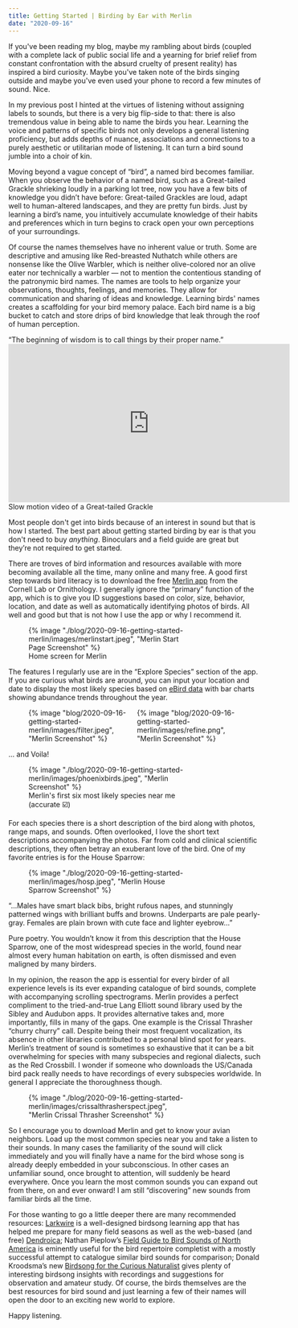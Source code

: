 ```yaml
---
title: Getting Started | Birding by Ear with Merlin
date: "2020-09-16"
---
```


If you've been reading my blog, maybe my rambling about birds (coupled with a complete lack of public social life and a yearning for brief relief from constant confrontation with the absurd cruelty of present reality) has inspired a bird curiosity. Maybe you've taken note of the birds singing outside and maybe you've even used your phone to record a few minutes of sound. Nice.

In my previous post I hinted at the virtues of listening without assigning labels to sounds, but there is a very big flip-side to that: there is also tremendous value in being able to name the birds you hear. Learning the voice and patterns of specific birds not only develops a general listening proficiency, but adds depths of nuance, associations and connections to a purely aesthetic or utilitarian mode of listening. It can turn a bird sound jumble into a choir of kin. 

Moving beyond a vague concept of “bird”, a named bird becomes familiar. When you observe the behavior of a named bird, such as a Great-tailed Grackle shrieking loudly in a parking lot tree, now you have a few bits of knowledge you didn’t have before: Great-tailed Grackles are loud, adapt well to human-altered landscapes, and they are pretty fun birds. Just by learning a bird’s name, you intuitively accumulate knowledge of their habits and preferences which in turn begins to crack open your own perceptions of your surroundings.

Of course the names themselves have no inherent value or truth. Some are descriptive and amusing like Red-breasted Nuthatch while others are nonsense like the Olive Warbler, which is neither olive-colored nor an olive eater nor technically a warbler — not to mention the contentious standing of the patronymic bird names. The names are tools to help organize your observations, thoughts, feelings, and memories. They allow for communication and sharing of ideas and knowledge. Learning birds' names creates a scaffolding for your bird memory palace. Each bird name is a big bucket to catch and store drips of bird knowledge that leak through the roof of human perception.

<div class="quote-largetext">
“The beginning of wisdom is to call things by their proper name.”
</div>

<div class="center">
    <div>
        <iframe width="560" height="315" src="https://www.youtube.com/embed/kgHnyPvuRNE" title="YouTube video player" frameborder="0" allow="accelerometer; autoplay; clipboard-write; encrypted-media; gyroscope; picture-in-picture" allowfullscreen></iframe>
        <figcaption>Slow motion video of a Great-tailed Grackle </figcaption>
    </div>
</div>

Most people don't get into birds because of an interest in sound but that is how I started. The best part about getting started birding by ear is that you don't need to buy *anything*. Binoculars and a field guide are great but they’re not required to get started.

There are troves of bird information and resources available with more becoming available all the time, many online and many free. A good first step towards bird literacy is to download the free [Merlin app](https://merlin.allaboutbirds.org/) from the Cornell Lab or Ornithology. I generally ignore the “primary” function of the app, which is to give you ID suggestions based on color, size, behavior, location, and date as well as automatically identifying photos of birds. All well and good but that is not how I use the app or why I recommend it.

<figure class="center" style="width: 20rem">
{% image "./blog/2020-09-16-getting-started-merlin/images/merlinstart.jpeg", "Merlin Start Page Screenshot" %}
<figcaption>Home screen for Merlin</figcaption>
</figure>

The features I regularly use are in the “Explore Species” section of the app. If you are curious what birds are around, you can input your location and date to display the most likely species based on [eBird data](https://ebird.org/about) with bar charts showing abundance trends throughout the year. 

<figure class="center" style="display: flex; flex-direction: row; gap: 10px;">
    <div>
    {% image "blog/2020-09-16-getting-started-merlin/images/filter.jpeg", "Merlin Screenshot" %}
    </div>
    <div>
    {% image "blog/2020-09-16-getting-started-merlin/images/refine.png", "Merlin Screenshot" %}
    <div>
</figure>

... and Voila!

<figure class="center" style="width: 20rem">
{% image "./blog/2020-09-16-getting-started-merlin/images/phoenixbirds.jpeg", "Merlin Screenshot" %}
<figcaption>Merlin's first six most likely species near me (accurate ☑️)</figcaption>
</figure>

For each species there is a short description of the bird along with photos, range maps, and sounds. Often overlooked, I love the short text descriptions accompanying the photos. Far from cold and clinical scientific descriptions, they often betray an exuberant love of the bird. One of my favorite entries is for the House Sparrow:

<figure class="center" style="width: 20rem">
{% image "./blog/2020-09-16-getting-started-merlin/images/hosp.jpeg", "Merlin House Sparrow Screenshot" %}
</figure>

<div class="quote-largetext">
“…Males have smart black bibs, bright rufous napes, and stunningly patterned wings with brilliant buffs and browns. Underparts are pale pearly-gray. Females are plain brown with cute face and lighter eyebrow…”
</div>

Pure poetry. You wouldn’t know it from this description that the House Sparrow, one of the most widespread species in the world, found near almost every human habitation on earth, is often dismissed and even maligned by many birders.

In my opinion, the reason the app is essential for every birder of all experience levels is its ever expanding catalogue of bird sounds, complete with accompanying scrolling spectrograms. Merlin provides a perfect compliment to the tried-and-true Lang Elliott sound library used by the Sibley and Audubon apps. It provides alternative takes and, more importantly, fills in many of the gaps. One example is the Crissal Thrasher “churry churry” call. Despite being their most frequent vocalization, its absence in other libraries contributed to a personal blind spot for years. Merlin’s treatment of sound is sometimes so exhaustive that it can be a bit overwhelming for species with many subspecies and regional dialects, such as the Red Crossbill. I wonder if someone who downloads the US/Canada bird pack really needs to have recordings of every subspecies worldwide. In general I appreciate the thoroughness though.

<figure class="center" style="width: 20rem">
{% image "./blog/2020-09-16-getting-started-merlin/images/crissalthrasherspect.jpeg", "Merlin Crissal Thrasher Screenshot" %}
</figure>

So I encourage you to download Merlin and get to know your avian neighbors. Load up the most common species near you and take a listen to their sounds. In many cases the familiarity of the sound will click immediately and you will finally have a name for the bird whose song is already deeply embedded in your subconscious.  In other cases an unfamiliar sound, once brought to attention, will suddenly be heard everywhere. Once you learn the most common sounds you can expand out from there, on and ever onward! I am still “discovering” new sounds from familiar birds all the time.

<p id="recs"></p>

For those wanting to go a little deeper there are many recommended resources: [Larkwire](https://www.larkwire.com/) is a well-designed birdsong learning app that has helped me prepare for many field seasons as well as the web-based (and free) [Dendroica](https://www.natureinstruct.org/dendroica/); Nathan Pieplow’s [Field Guide to Bird Sounds of North America](https://earbirding.com/blog/book) is eminently useful for the bird repertoire completist with a mostly successful attempt to catalogue similar bird sounds for comparison; Donald Kroodsma’s new [Birdsong for the Curious Naturalist](http://www.birdsongforthecurious.com/) gives plenty of interesting birdsong insights with recordings and suggestions for observation and amateur study. Of course, the birds themselves are the best resources for bird sound and just learning a few of their names will open the door to an exciting new world to explore.

Happy listening.
